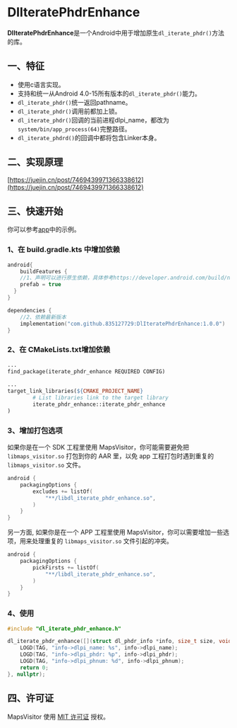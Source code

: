 # DlIteratePhdrEnhance

**DlIteratePhdrEnhance**是一个Android中用于增加原生`dl_iterate_phdr()`方法的库。



## 一、特征

- 使用c语言实现。
- 支持和统一从Android 4.0-15所有版本的`dl_iterate_phdr()`能力。
- `dl_iterate_phdr()`统一返回pathname。
- `dl_iterate_phdr()`调用前都加上锁。
- `dl_iterate_phdr()`回调的当前进程dlpi_name，都改为`system/bin/app_process(64)`完整路径。
- `dl_iterate_phdrd()`的回调中都将包含Linker本身。



## 二、实现原理
[https://juejin.cn/post/7469439971366338612](https://juejin.cn/post/7469439971366338612)




## 三、快速开始

你可以参考[app](https://github.com/835127729/MapsVisitor/tree/main/app)中的示例。

### 1、在 build.gradle.kts 中增加依赖

```Kotlin
android{
	buildFeatures {        
    //1、声明可以进行原生依赖，具体参考https://developer.android.com/build/native-dependencies
    prefab = true
  }
}

dependencies {    
  	//2、依赖最新版本
    implementation("com.github.835127729:DlIteratePhdrEnhance:1.0.0")
}
```



### 2、在 CMakeLists.txt增加依赖

```Makefile
...
find_package(iterate_phdr_enhance REQUIRED CONFIG)
  
...
target_link_libraries(${CMAKE_PROJECT_NAME}
        # List libraries link to the target library
        iterate_phdr_enhance::iterate_phdr_enhance
)
```



### 3、增加打包选项

如果你是在一个 SDK 工程里使用 MapsVisitor，你可能需要避免把`libmaps_visitor.so` 打包到你的 AAR 里，以免 app 工程打包时遇到重复的 `libmaps_visitor.so` 文件。

```Kotlin
android {
    packagingOptions {
        excludes += listOf(
            "**/libdl_iterate_phdr_enhance.so",
        )
    }
}
```

另一方面, 如果你是在一个 APP 工程里使用 MapsVisitor，你可以需要增加一些选项，用来处理重复的 `libmaps_visitor.so` 文件引起的冲突。

```Kotlin
android {
    packagingOptions {
        pickFirsts += listOf(
            "**/libdl_iterate_phdr_enhance.so",
        )
    }
}
```



### 4、使用

```c++
#include "dl_iterate_phdr_enhance.h"

dl_iterate_phdr_enhance([](struct dl_phdr_info *info, size_t size, void *data) {
    LOGD(TAG, "info->dlpi_name: %s", info->dlpi_name);
    LOGD(TAG, "info->dlpi_phdr: %p", info->dlpi_phdr);
    LOGD(TAG, "info->dlpi_phnum: %d", info->dlpi_phnum);
    return 0;
}, nullptr);
```







## 四、许可证

MapsVisitor 使用 [MIT 许可证](https://github.com/bytedance/bhook/blob/main/LICENSE) 授权。